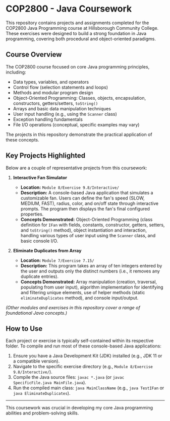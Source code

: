 # COP2800 - Java Coursework

This repository contains projects and assignments completed for the COP2800 Java Programming course at Hillsborough Community College. These exercises were designed to build a strong foundation in Java programming, covering both procedural and object-oriented paradigms.

## Course Overview

The COP2800 course focused on core Java programming principles, including:

*   Data types, variables, and operators
*   Control flow (selection statements and loops)
*   Methods and modular program design
*   Object-Oriented Programming: Classes, objects, encapsulation, constructors, getters/setters, `toString()`
*   Arrays and basic data manipulation techniques
*   User input handling (e.g., using the `Scanner` class)
*   Exception handling fundamentals
*   File I/O operations (conceptual, specific examples may vary)

The projects in this repository demonstrate the practical application of these concepts.

## Key Projects Highlighted

Below are a couple of representative projects from this coursework:

1.  **Interactive Fan Simulator**
    *   **Location:** `Module 8/Exercise 9.8/Interactive/`
    *   **Description:** A console-based Java application that simulates a customizable fan. Users can define the fan's speed (SLOW, MEDIUM, FAST), radius, color, and on/off state through interactive prompts. The program then displays the fan's final configured properties.
    *   **Concepts Demonstrated:** Object-Oriented Programming (class definition for `IFan` with fields, constants, constructor, getters, setters, and `toString()` method), object instantiation and interaction, handling various types of user input using the `Scanner` class, and basic console I/O.

2.  **Eliminate Duplicates from Array**
    *   **Location:** `Module 7/Exercise 7.15/`
    *   **Description:** This program takes an array of ten integers entered by the user and outputs only the distinct numbers (i.e., it removes any duplicate entries).
    *   **Concepts Demonstrated:** Array manipulation (creation, traversal, populating from user input), algorithm implementation for identifying and filtering unique elements, use of helper methods (static `eliminateDuplicates` method), and console input/output.

*(Other modules and exercises in this repository cover a range of foundational Java concepts.)*

## How to Use

Each project or exercise is typically self-contained within its respective folder. To compile and run most of these console-based Java applications:

1.  Ensure you have a Java Development Kit (JDK) installed (e.g., JDK 11 or a compatible version).
2.  Navigate to the specific exercise directory (e.g., `Module 8/Exercise 9.8/Interactive/`).
3.  Compile the Java source files: `javac *.java` (or `javac SpecificFile.java MainFile.java`).
4.  Run the compiled main class: `java MainClassName` (e.g., `java TestIFan` or `java EliminateDuplicates`).

---

This coursework was crucial in developing my core Java programming abilities and problem-solving skills.
